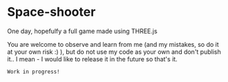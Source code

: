 # Space-shooter
One day, hopefulfy a full game made using THREE.js


You are welcome to observe and learn from me (and my mistakes, so do it at your own risk :) ), but do not use my code as your own and don't publish it..
I mean - I would like to release it in the future so that's it.



~~~
Work in progress!
~~~
